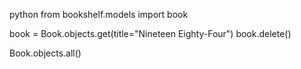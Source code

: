python from bookshelf.models import book


book = Book.objects.get(title="Nineteen Eighty-Four")
book.delete()

Book.objects.all()
